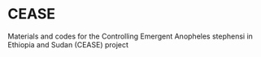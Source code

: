 # CEASE
Materials and codes for the Controlling Emergent Anopheles stephensi in Ethiopia and Sudan (CEASE) project


